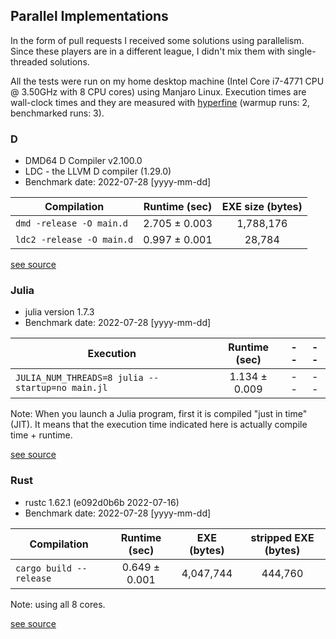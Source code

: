 ## Parallel Implementations

In the form of pull requests I received some solutions
using parallelism. Since these players are in a different league,
I didn't mix them with single-threaded solutions.

All the tests were run on my home desktop machine (Intel Core i7-4771 CPU @ 3.50GHz with 8 CPU cores)
using Manjaro Linux. Execution times are wall-clock times and they are measured with
[hyperfine](https://github.com/sharkdp/hyperfine) (warmup runs: 2, benchmarked runs: 3).

### D

* DMD64 D Compiler v2.100.0
* LDC - the LLVM D compiler (1.29.0)
* Benchmark date: 2022-07-28 [yyyy-mm-dd]

| Compilation | Runtime (sec) | EXE size (bytes) |
|-----|:---:|:---:|
| `dmd -release -O main.d` | 2.705 ± 0.003 | 1,788,176 | -- |
| `ldc2 -release -O main.d` | 0.997 ± 0.001 | 28,784 | -- |

[see source](d)


### Julia

* julia version 1.7.3
* Benchmark date: 2022-07-28 [yyyy-mm-dd]

| Execution | Runtime (sec) | -- | -- |
|-----|:---:|:---:|:---:|
| `JULIA_NUM_THREADS=8 julia --startup=no main.jl` | 1.134 ± 0.009 | -- | -- |

Note: When you launch a Julia program, first it is compiled "just in time" (JIT).
It means that the execution time indicated here is actually compile time + runtime.

[see source](julia)


### Rust

* rustc 1.62.1 (e092d0b6b 2022-07-16)
* Benchmark date: 2022-07-28 [yyyy-mm-dd]

| Compilation | Runtime (sec) | EXE (bytes) | stripped EXE (bytes) |
|-----|:---:|:---:|:---:|
| `cargo build --release` | 0.649 ± 0.001 | 4,047,744 | 444,760 |

Note: using all 8 cores.

[see source](rust)
